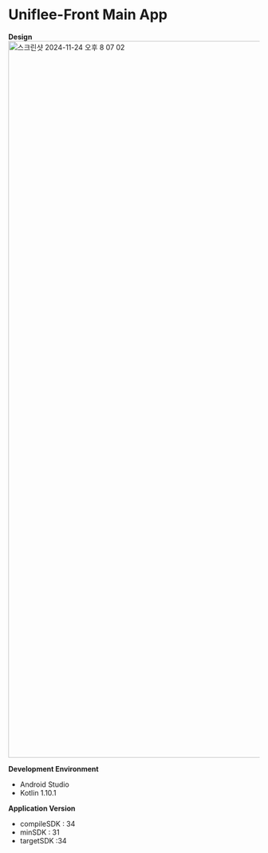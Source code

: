 # Uniflee-Front Main App

**Design**
<img width="1437" alt="스크린샷 2024-11-24 오후 8 07 02" src="https://github.com/user-attachments/assets/24075d2e-ac9e-4e56-a8f7-2217fdbf7712">

**Development Environment**

- Android Studio
- Kotlin 1.10.1

**Application Version**

- compileSDK : 34
- minSDK : 31
- targetSDK :34
